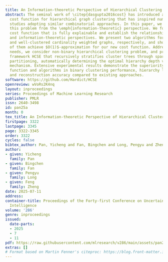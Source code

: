 ```yaml
---
title: An Information-theoretic Perspective of Hierarchical Clustering on Graphs
abstract: The seminal work of \citep{dasgupta2016cost} has introduced a combinatorial
  cost function for hierarchical graph clustering that has inspired numerous follow-up
  studies adopting similar combinatorial approaches. In this paper, we investigate
  this problem from the \emph{information-theoretic} perspective. We formulate a new
  cost function that is fully explainable and establish the relationship between combinatorial
  and information-theoretic perspectives. We present two algorithms for expander-like
  and well-clustered cardinality weighted graphs, respectively, and show that both
  of them achieve $O(1)$-approximation for our new cost function. Addressing practical
  needs, we consider non-binary hierarchical clustering problem, and propose a hyperparameter-free
  framework HCSE that recursively stratifies cluster trees through sparsity-aware
  partitioning, automatically determining the optimal hierarchy depth via an interpretable
  mechanism. Extensive experimental results demonstrate the superiority of our cost
  function and algorithms in binary clustering performance, hierarchy level identification,
  and reconstruction accuracy compared to existing approaches.
software: https://github.com/Hardict/HCSE
openreview: wVoRs2K4nq
layout: inproceedings
series: Proceedings of Machine Learning Research
publisher: PMLR
issn: 2640-3498
id: pan25a
month: 0
tex_title: An Information-theoretic Perspective of Hierarchical Clustering on Graphs
firstpage: 3322
lastpage: 3345
page: 3322-3345
order: 3322
cycles: false
bibtex_author: Pan, Yicheng and Fan, Bingchen and Long, Pengyu and Zheng, Feng
author:
- given: Yicheng
  family: Pan
- given: Bingchen
  family: Fan
- given: Pengyu
  family: Long
- given: Feng
  family: Zheng
date: 2025-07-11
address:
container-title: Proceedings of the Forty-first Conference on Uncertainty in Artificial
  Intelligence
volume: '286'
genre: inproceedings
issued:
  date-parts:
  - 2025
  - 7
  - 11
pdf: https://raw.githubusercontent.com/mlresearch/v286/main/assets/pan25a/pan25a.pdf
extras: []
# Format based on Martin Fenner's citeproc: https://blog.front-matter.io/posts/citeproc-yaml-for-bibliographies/
---
```

